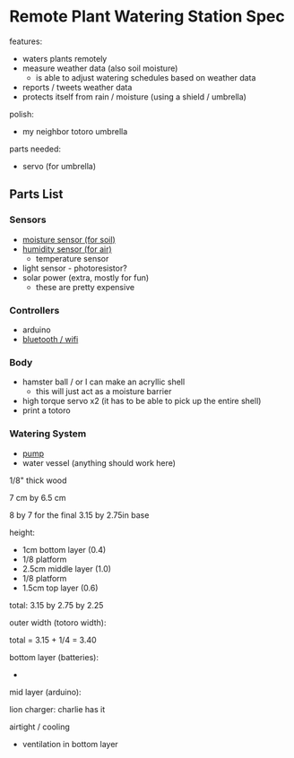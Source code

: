 # Remote Plant Watering Station Spec

features:

- waters plants remotely
- measure weather data (also soil moisture)
	- is able to adjust watering schedules based on weather data
- reports / tweets weather data
- protects itself from rain / moisture (using a shield / umbrella)

polish:

- my neighbor totoro umbrella

parts needed:

- servo (for umbrella)


## Parts List

### Sensors

- [moisture sensor (for soil)](https://www.sparkfun.com/products/13322)
- [humidity sensor (for air)](https://www.adafruit.com/product/385)
	- temperature sensor
- light sensor - photoresistor?
- solar power	(extra, mostly for fun)
	- these are pretty expensive

### Controllers

- arduino
- [bluetooth / wifi](https://www.adafruit.com/product/1628)

### Body

- hamster ball / or I can make an acryllic shell
	 - this will just act as a moisture barrier
- high torque servo x2 (it has to be able to pick up the entire shell)
- print a totoro

### Watering System

- [pump](https://www.adafruit.com/product/1150)
- water vessel (anything should work here)


1/8" thick wood

7 cm by 6.5 cm

8 by 7 for the final
3.15 by 2.75in base

height:
- 1cm bottom layer (0.4)
- 1/8 platform
- 2.5cm middle layer (1.0)
- 1/8 platform
- 1.5cm top layer (0.6)

total: 3.15 by 2.75 by 2.25

outer width (totoro width): 

total = 3.15 + 1/4 = 3.40

bottom layer (batteries):

- 

mid layer (arduino):



lion charger: charlie has it


airtight / cooling

- ventilation in bottom layer
